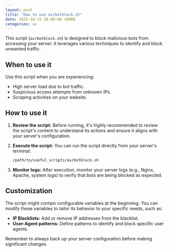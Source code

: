 ```yaml
---
layout: post
title: "How to use av/botblock.sh"
date: 2025-10-15 10:00:00 +0000
categories: av
---
```


This script (`av/botblock.sh`) is designed to block malicious bots from accessing your server. It leverages various techniques to identify and block unwanted traffic.

## When to use it

Use this script when you are experiencing:

*   High server load due to bot traffic.
*   Suspicious access attempts from unknown IPs.
*   Scraping activities on your website.

## How to use it

1.  **Review the script:** Before running, it's highly recommended to review the script's content to understand its actions and ensure it aligns with your server's configuration.
2.  **Execute the script:** You can run the script directly from your server's terminal:

    ```bash
    /path/to/useful_scripts/av/botblock.sh
    ```

3.  **Monitor logs:** After execution, monitor your server logs (e.g., Nginx, Apache, system logs) to verify that bots are being blocked as expected.

## Customization

The script might contain configurable variables at the beginning. You can modify these variables to tailor its behavior to your specific needs, such as:

*   **IP Blacklists:** Add or remove IP addresses from the blacklist.
*   **User-Agent patterns:** Define patterns to identify and block specific user agents.

Remember to always back up your server configuration before making significant changes.
